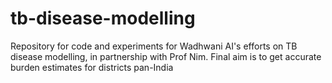 # tb-disease-modelling
Repository for code and experiments for Wadhwani AI's efforts on TB disease modelling, in partnership with Prof Nim. Final aim is to get accurate burden estimates for districts pan-India
